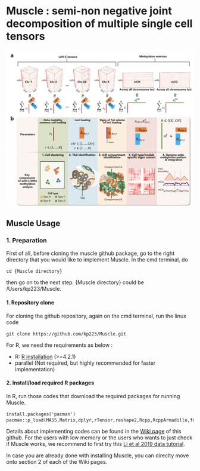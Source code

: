 # Muscle : semi-non negative joint decomposition of multiple single cell tensors
![Muscle diagram](/figures/Figure_intro.jpg)

## Muscle Usage

### 1. Preparation


First of all, before cloning the muscle github package, go to the right directory that you would like to implement Muscle. In the cmd terminal, do

```
cd {Muscle directory}
```

then go on to the next step. {Muscle directory} could be /Users/kp223/Muscle.


#### 1. Repository clone

For cloning the github repository, again on the cmd terminal, run the linux code 

```
git clone https://github.com/kp223/Muscle.git
```

For R, we need the requirements as below : 


-   R: [R installation](https://www.r-project.org)  (>=4.2.1)
-   parallel (Not required, but highly recommended for faster implementation)

#### 2. Install/load required R packages

In R, run those codes that download the required packages for running Muscle.

```
install.packages('pacman')
pacman::p_load(MASS,Matrix,dplyr,rTensor,reshape2,Rcpp,RcppArmadillo,foreach,inline,parallel,doParallel,RSpectra,qs,gtools)
```

Details about implementing codes can be found in the [Wiki page](https://github.com/kp223/Muscle/wiki) of this github. For the users with low memory or the users who wants to just check if Muscle works, we recommend to first try this [Li et al 2019 data tutorial](https://github.com/kp223/Muscle/wiki/Li-et-al-2019).

In case you are already done with installing Muscle, you can direclty move onto section 2 of each of the Wiki pages.


